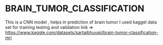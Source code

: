 # BRAIN_TUMOR_CLASSIFICATION
This is a CNN model , helps in prediction of brain tumor
I used kaggel data set for training testing and validation 
link => https://www.kaggle.com/datasets/sartajbhuvaji/brain-tumor-classification-mri

